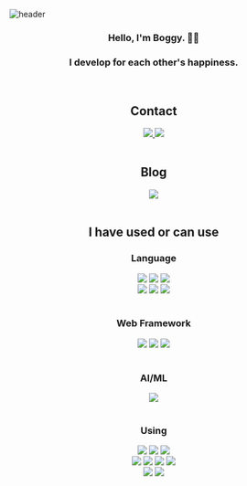 <!-- Color Set
Navy : #272559
Water Blue : #04C4D9
Sliver Blue : #BDEDF2
Light Green : #4AD988
Yellow : #F2C641
-->

![header](https://capsule-render.vercel.app/api?type=waving&color=0:BDEDF2,100:4AD988&height=150&section=header&text=Good%20codes,%20Make%20happy&fontSize=35&fontColor=fff&fontAlignY=28)

<h3 align="center">Hello, I'm Boggy. 🙋‍♂️</h3>
<h3 align="center">I develop for each other's happiness.</h3>
<br>

<h2 align="center">Contact</h2>
<div align="center">
  <a href="mailto:boggyhint@gmail.com">
    <img src="https://img.shields.io/badge/Gmail-d14836?style=flat&logo=Gmail&logoColor=white&link=mailto:boggyhint@gmail.com"/>
  </a>
  <a href="https://open.kakao.com/o/sdnTKX2d">
    <img src="http://img.shields.io/badge/KakaoTalk-yellow?style=flat&logo=KakaoTalk&logoColor=white&link=https://open.kakao.com/o/sdnTKX2d"/>
  </a>
  <br>
  <br>
</div>

<h2 align="center">Blog</h2>
<div align="center">
  <a href="https://velog.io/@boggy">
    <img src="http://img.shields.io/badge/boggy-gray?style=flat&logo=Velog&link=https://velog.io/@boggy"/>
  </a>
  <br>
  <br>
</div>

<h2 align="center"> I have used or can use </h2>
<div align="center">
  <h3>Language</h3>
  <img src="https://img.shields.io/badge/Python-blue?style=flat&logo=Python&logoColor=white"/>
  <img src="https://img.shields.io/badge/Pandas-silver?style=flat&logo=Pandas&logoColor=white"/>
  <img src="https://img.shields.io/badge/Numpy-silver?style=flat&logo=Numpy&logoColor=white"/>
  <br>
  <img src="https://img.shields.io/badge/Java-blue?style=flat&logo=Java&logoColor=white"/>
  <img src="https://img.shields.io/badge/Kotlin-blue?style=flat&logo=Kotlin&logoColor=white"/>
  <img src="https://img.shields.io/badge/Guava-silver?style=flat&logo=google&logoColor=white"/>
  <br>
  <br>
  
  <h3>Web Framework</h3>
  <img src="https://img.shields.io/badge/Django-green?style=flat&logo=Django&logoColor=white"/>
  <img src="https://img.shields.io/badge/Flask-green?style=flat&logo=Flask&logoColor=white"/>
  <img src="https://img.shields.io/badge/Spring-green?style=flat&logo=Spring&logoColor=white"/>
  <br>
  <br>

  <h3>AI/ML</h3>
  <img src="https://img.shields.io/badge/Tensorflow-silver?style=flat&logo=Tensorflow&logoColor=white"/>
  <br>
  <br>

  <h3>Using</h3>
  <img src="https://img.shields.io/badge/MacOS-silver?style=flat&logo=Apple&logoColor=white"/>
  <img src="https://img.shields.io/badge/Windows-silver?style=flat&logo=Windows&logoColor=white"/>
  <img src="https://img.shields.io/badge/Ubuntu-silver?style=flat&logo=Ubuntu&logoColor=white"/>
  <br>
  <img src="https://img.shields.io/badge/Docker-silver?style=flat&logo=Docker&logoColor=white"/>
  <img src="https://img.shields.io/badge/AWS-silver?style=flat&logo=Amazon%20AWS&logoColor=white"/>
  <img src="https://img.shields.io/badge/Spark-silver?style=flat&logo=Apache%20Spark&logoColor=white"/>
  <img src="https://img.shields.io/badge/Kafka-silver?style=flat&logo=Apache%20Kafka&logoColor=white"/>
  <br>
  <img src="https://img.shields.io/badge/IntelliJ IDEA-silver?style=flat&logo=IntelliJ%20IDEA&logoColor=white"/>
  <img src="https://img.shields.io/badge/PhotoShop-silver?style=flat&logo=Adobe%20Photoshop&logoColor=white"/>
</div>
